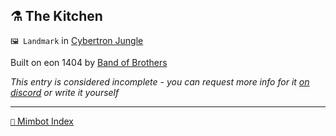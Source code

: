 ## ⚗️ The Kitchen

`🖼️ Landmark` in [Cybertron Jungle](<https://zeithalt.github.io/r/cybertron_jungle>)

Built on eon 1404 by [Band of Brothers](<https://zeithalt.github.io/r/band_of_brothers>)

_This entry is considered incomplete - you can request more info for it [on discord](<https://discord.com/channels/562910943848169472/1173922660489633802>) or write it yourself_

-----
[`📑` Mimbot Index](<https://zeithalt.github.io/r/#a090>)
<!---
-->